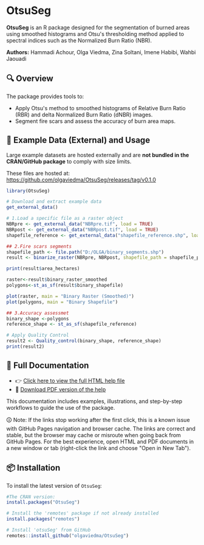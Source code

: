 # OtsuSeg

**OtsuSeg** is an R package designed for the segmentation of burned areas using smoothed histograms and Otsu's thresholding method applied to spectral indices such as the Normalized Burn Ratio (NBR).

**Authors:** Hammadi Achour, Olga Viedma, Zina Soltani, Imene Habibi, Wahbi Jaouadi

## 🔍 Overview

The package provides tools to:

- Apply Otsu's method to smoothed histograms of Relative Burn Ratio (RBR) and delta Normalized Burn Ratio (dNBR) images.
- Segment fire scars and assess the accuracy of burn area maps.

## 📁 Example Data (External) and Usage

Large example datasets are hosted externally and are **not bundled in the CRAN/GitHub package** to comply with size limits.

These files are hosted at:
https://github.com/olgaviedma/OtsuSeg/releases/tag/v0.1.0


```r
library(OtsuSeg)

# Download and extract example data
get_external_data()

# 1.Load a specific file as a raster object
NBRpre <- get_external_data("NBRpre.tif", load = TRUE)
NBRpost <- get_external_data("NBRpost.tif", load = TRUE)
shapefile_reference <- get_external_data("shapefile_reference.shp", load = TRUE)

## 2.Fire scars segments
shapefile_path <- file.path("D:/OLGA/binary_segments.shp")
result <- binarize_raster(NBRpre, NBRpost, shapefile_path = shapefile_path)

print(result$area_hectares)

raster<-result$binary_raster_smoothed
polygons<-st_as_sf(result$binary_shapefile)

plot(raster, main = "Binary Raster (Smoothed)")
plot(polygons, main = "Binary Shapefile")

## 3.Accuracy assessmet
binary_shape <-polygons
reference_shape <- st_as_sf(shapefile_reference)

# Apply Quality Control
result2 <- Quality_control(binary_shape, reference_shape)
print(result2)

```
## 📘 Full Documentation

- 👉 [Click here to view the full HTML help file](https://olgaviedma.github.io/OtsuSeg/)
- 📄 [Download PDF version of the help](https://olgaviedma.github.io/OtsuSeg/help_otsuSeg.R.pdf)

This documentation includes examples, illustrations, and step-by-step workflows to guide the use of the package.

🛈 Note: If the links stop working after the first click, this is a known issue with GitHub Pages navigation and browser cache.
The links are correct and stable, but the browser may cache or misroute when going back from GitHub Pages. 
For the best experience, open HTML and PDF documents in a new window or tab (right-click the link and choose "Open in New Tab").


## 📦 Installation

To install the latest version of `OtsuSeg`:

```r
#The CRAN version:
install.packages("OtsuSeg")

# Install the 'remotes' package if not already installed
install.packages("remotes")

# Install 'otsuSeg' from GitHub
remotes::install_github("olgaviedma/OtsuSeg")

```



